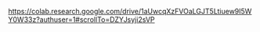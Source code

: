 https://colab.research.google.com/drive/1aUwcqXzFVOaLGJT5Ltiuew9I5WY0W33z?authuser=1#scrollTo=DZYJsyji2sVP